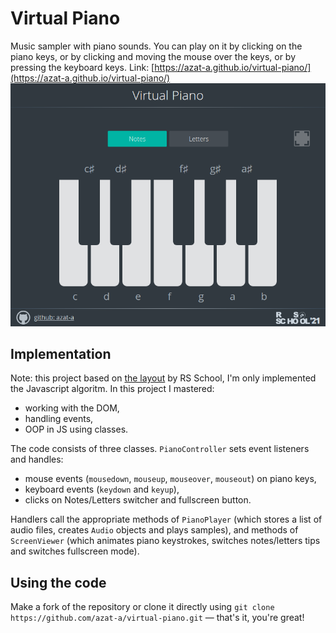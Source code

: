# Virtual Piano
Music sampler with piano sounds. You can play on it by clicking on the piano keys, or by clicking and moving the mouse over the keys, or by pressing the keyboard keys.
Link: [https://azat-a.github.io/virtual-piano/](https://azat-a.github.io/virtual-piano/)
![Screenshot of Virtual Piano](https://raw.githubusercontent.com/azat-a/virtual-piano/main/virtual-piano-screenshot.png)

## Implementation
Note: this project based on [the layout](https://github.com/rolling-scopes-school/stage1-tasks/tree/virtual-piano) by RS School, I'm only implemented the Javascript algoritm. In this project I mastered:
- working with the DOM,
- handling events,
- OOP in JS using classes.

The code consists of three classes. `PianoController` sets event listeners and handles:
- mouse events (`mousedown`, `mouseup`, `mouseover`, `mouseout`) on piano keys,
- keyboard events (`keydown` and `keyup`),
- clicks on Notes/Letters switcher and fullscreen button.

Handlers call the appropriate methods of `PianoPlayer` (which stores a list of audio files, creates `Audio` objects and plays samples), and methods of `ScreenViewer` (which animates piano keystrokes, switches notes/letters tips and switches fullscreen mode).

## Using the code
Make a fork of the repository or clone it directly using `git clone https://github.com/azat-a/virtual-piano.git` — that's it, you're great!

